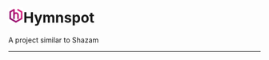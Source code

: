 # <img src="./Global%20Resources/Logo/hymnspot.min.png" alt="Hymnspot" width="30"/>Hymnspot
A project similar to Shazam
***
